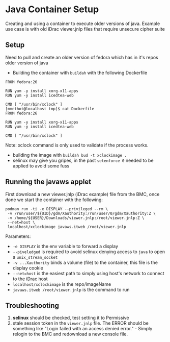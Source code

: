 # Java Container Setup
Creating and using a container to execute older versions of java.
Example use case is with old iDrac viewer.jnlp files that require unsecure cipher suite

## Setup
Need to pull and create an older version of fedora which has in it's repos older version of java

- Building the container with `buildah` with the following Dockerfile

~~~
FROM fedora:26

RUN yum -y install xorg-x11-apps
RUN yum -y install icedtea-web

CMD [ "/usr/bin/xclock" ]
[mmethot@localhost tmp]$ cat Dockerfile 
FROM fedora:26

RUN yum -y install xorg-x11-apps
RUN yum -y install icedtea-web

CMD [ "/usr/bin/xclock" ]
~~~

Note: xclock command is only used to validate if the process works.

- building the image with `buildah bud -t xclockimage .`
- selinux may give you gripes, in the past `setenforce 0` needed to be applied to avoid some fuss

## Running the javaws applet
First download a new viewer.jnlp (iDrac example) file from the BMC, once done we start the container with the following:
~~~
podman run -ti -e DISPLAY --privileged --rm \
 -v /run/user/${UID}/gdm/Xauthority:/run/user/0/gdm/Xauthority:Z \
 -v /home/${USER}/Downloads/viewer.jnlp:/root/viewer.jnlp:Z \
 --net=host \
 localhost/xclockimage javaws.itweb /root/viewer.jnlp
~~~

Parameters:
- `-e DISPLAY` is the env variable to forward a display
- `--piveledged` is required to avoid selinux denying access to `java` to open a `unix_stream_socket`
- `-v ...Xauthority` binds a volume (file) to the container, this file is the display cookie
- `--net=host` is the easiest path to simply using host's network to connect to the iDrac host
- `localhost/xclockimage` is the repo/imageName
- `javaws.itweb /root/viewer.jnlp` is the command to run

## Troubleshooting
1. **selinux** should be checked, test setting it to Permissive
2. stale session token in the `viewer.jnlp` file. The ERROR should be something like "Login failed with an access denied error." - Simply relogin to the BMC and redownload a new console file.

